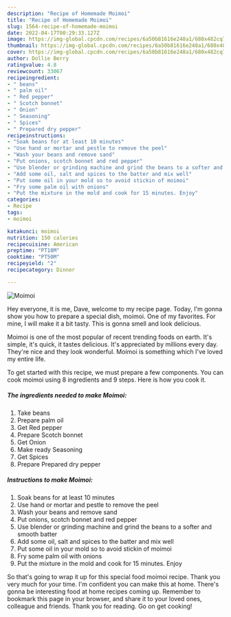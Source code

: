 ```yaml
---
description: "Recipe of Homemade Moimoi"
title: "Recipe of Homemade Moimoi"
slug: 1564-recipe-of-homemade-moimoi
date: 2022-04-17T00:29:33.127Z
image: https://img-global.cpcdn.com/recipes/6a50b81616e248a1/680x482cq70/moimoi-recipe-main-photo.jpg
thumbnail: https://img-global.cpcdn.com/recipes/6a50b81616e248a1/680x482cq70/moimoi-recipe-main-photo.jpg
cover: https://img-global.cpcdn.com/recipes/6a50b81616e248a1/680x482cq70/moimoi-recipe-main-photo.jpg
author: Dollie Berry
ratingvalue: 4.8
reviewcount: 33067
recipeingredient:
- " beans"
- " palm oil"
- " Red pepper"
- " Scotch bonnet"
- " Onion"
- " Seasoning"
- " Spices"
- " Prepared dry pepper"
recipeinstructions:
- "Soak beans for at least 10 minutes"
- "Use hand or mortar and pestle to remove the peel"
- "Wash your beans and remove sand"
- "Put onions, scotch bonnet and red pepper"
- "Use blender or grinding machine and grind the beans to a softer and smooth batter"
- "Add some oil, salt and spices to the batter and mix well"
- "Put some oil in your mold so to avoid stickin of moimoi"
- "Fry some palm oil with onions"
- "Put the mixture in the mold and cook for 15 minutes. Enjoy"
categories:
- Recipe
tags:
- moimoi

katakunci: moimoi 
nutrition: 150 calories
recipecuisine: American
preptime: "PT18M"
cooktime: "PT50M"
recipeyield: "2"
recipecategory: Dinner

---
```



![Moimoi](https://img-global.cpcdn.com/recipes/6a50b81616e248a1/680x482cq70/moimoi-recipe-main-photo.jpg)

Hey everyone, it is me, Dave, welcome to my recipe page. Today, I'm gonna show you how to prepare a special dish, moimoi. One of my favorites. For mine, I will make it a bit tasty. This is gonna smell and look delicious.



Moimoi is one of the most popular of recent trending foods on earth. It's simple, it's quick, it tastes delicious. It's appreciated by millions every day. They're nice and they look wonderful. Moimoi is something which I've loved my entire life.


To get started with this recipe, we must prepare a few components. You can cook moimoi using 8 ingredients and 9 steps. Here is how you cook it.

<!--inarticleads1-->

##### The ingredients needed to make Moimoi:

1. Take  beans
1. Prepare  palm oil
1. Get  Red pepper
1. Prepare  Scotch bonnet
1. Get  Onion
1. Make ready  Seasoning
1. Get  Spices
1. Prepare  Prepared dry pepper




<!--inarticleads2-->

##### Instructions to make Moimoi:

1. Soak beans for at least 10 minutes
1. Use hand or mortar and pestle to remove the peel
1. Wash your beans and remove sand
1. Put onions, scotch bonnet and red pepper
1. Use blender or grinding machine and grind the beans to a softer and smooth batter
1. Add some oil, salt and spices to the batter and mix well
1. Put some oil in your mold so to avoid stickin of moimoi
1. Fry some palm oil with onions
1. Put the mixture in the mold and cook for 15 minutes. Enjoy




So that's going to wrap it up for this special food moimoi recipe. Thank you very much for your time. I'm confident you can make this at home. There's gonna be interesting food at home recipes coming up. Remember to bookmark this page in your browser, and share it to your loved ones, colleague and friends. Thank you for reading. Go on get cooking!
